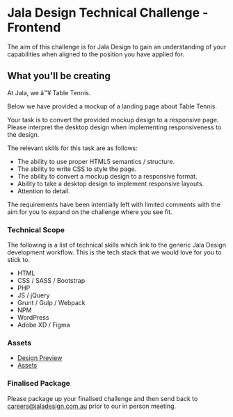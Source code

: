 # Jala Design Technical Challenge - Frontend

The aim of this challenge is for Jala Design to gain an understanding of your capabilities when aligned to the position you have applied for.

## What you'll be creating

At Jala, we â™¥ Table Tennis. 

Below we have provided a mockup of a landing page about Table Tennis.

Your task is to convert the provided mockup design to a responsive page. Please interpret the desktop design when implementing responsiveness to the design.

The relevant skills for this task are as follows:

 - The ability to use proper HTML5 semantics / structure.
 - The ability to write CSS to style the page.
 - The ability to convert a mockup design to a responsive format.
 - Ability to take a desktop design to implement responsive layouts.
 - Attention to detail.

The requirements have been intentially left with limited comments with the aim for you to expand on the challenge where you see fit.

### Technical Scope

The following is a list of technical skills which link to the generic Jala Design development workflow. This is the tech stack that we would love for you to stick to.

- HTML
- CSS / SASS / Bootstrap
- PHP
- JS / jQuery
- Grunt / Gulp / Webpack
- NPM
- WordPress
- Adobe XD / Figma

### Assets

- [Design Preview](https://www.figma.com/file/MktQBcKo0yf8z4Im0dOsFN/Front-End-Challenge?node-id=0%3A1&t=hDvQJ00OHLL2a8FK-0)
- [Assets](https://www.jaladesign.com.au/wp-content/uploads/2022/11/jala-design-frontend-challenge.zip)

### Finalised Package

Please package up your finalised challenge and then send back to [careers@jaladesign.com.au](mailto:careers@jaladesign.com.au) prior to our in person meeting.